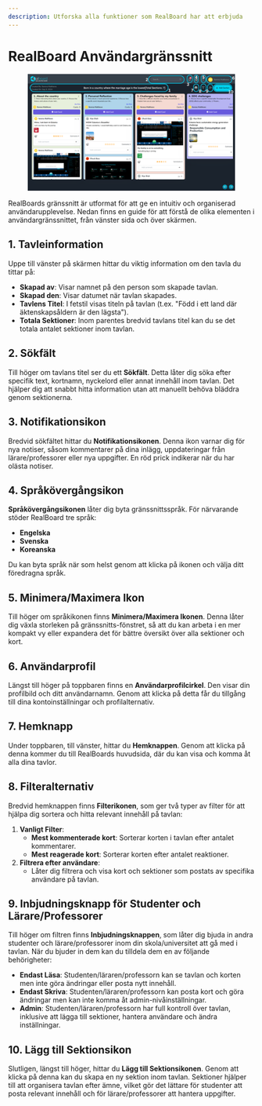 ```yaml
---
description: Utforska alla funktioner som RealBoard har att erbjuda
---
```


# RealBoard Användargränssnitt

<figure><img src="../.gitbook/assets/1 (1).png" alt=""><figcaption></figcaption></figure>

RealBoards gränssnitt är utformat för att ge en intuitiv och organiserad användarupplevelse. Nedan finns en guide för att förstå de olika elementen i användargränssnittet, från vänster sida och över skärmen.

## 1. Tavleinformation

Uppe till vänster på skärmen hittar du viktig information om den tavla du tittar på:

* **Skapad av**: Visar namnet på den person som skapade tavlan.
* **Skapad den**: Visar datumet när tavlan skapades.
* **Tavlens Titel**: I fetstil visas titeln på tavlan (t.ex. "Född i ett land där äktenskapsåldern är den lägsta").
* **Totala Sektioner**: Inom parentes bredvid tavlans titel kan du se det totala antalet sektioner inom tavlan.

## 2. Sökfält

Till höger om tavlans titel ser du ett **Sökfält**. Detta låter dig söka efter specifik text, kortnamn, nyckelord eller annat innehåll inom tavlan. Det hjälper dig att snabbt hitta information utan att manuellt behöva bläddra genom sektionerna.

## 3. Notifikationsikon

Bredvid sökfältet hittar du **Notifikationsikonen**. Denna ikon varnar dig för nya notiser, såsom kommentarer på dina inlägg, uppdateringar från lärare/professorer eller nya uppgifter. En röd prick indikerar när du har olästa notiser.

## 4. Språkövergångsikon

**Språkövergångsikonen** låter dig byta gränssnittsspråk. För närvarande stöder RealBoard tre språk:

* **Engelska**
* **Svenska**
* **Koreanska**

Du kan byta språk när som helst genom att klicka på ikonen och välja ditt föredragna språk.

## 5. Minimera/Maximera Ikon

Till höger om språkikonen finns **Minimera/Maximera Ikonen**. Denna låter dig växla storleken på gränssnitts-fönstret, så att du kan arbeta i en mer kompakt vy eller expandera det för bättre översikt över alla sektioner och kort.

## 6. Användarprofil

Längst till höger på toppbaren finns en **Användarprofilcirkel**. Den visar din profilbild och ditt användarnamn. Genom att klicka på detta får du tillgång till dina kontoinställningar och profilalternativ.

## 7. Hemknapp

Under toppbaren, till vänster, hittar du **Hemknappen**. Genom att klicka på denna kommer du till RealBoards huvudsida, där du kan visa och komma åt alla dina tavlor.

## 8. Filteralternativ

Bredvid hemknappen finns **Filterikonen**, som ger två typer av filter för att hjälpa dig sortera och hitta relevant innehåll på tavlan:

1. **Vanligt Filter**:
   * **Mest kommenterade kort**: Sorterar korten i tavlan efter antalet kommentarer.
   * **Mest reagerade kort**: Sorterar korten efter antalet reaktioner.
2. **Filtrera efter användare**:
   * Låter dig filtrera och visa kort och sektioner som postats av specifika användare på tavlan.

## 9. Inbjudningsknapp för Studenter och Lärare/Professorer

Till höger om filtren finns **Inbjudningsknappen**, som låter dig bjuda in andra studenter och lärare/professorer inom din skola/universitet att gå med i tavlan. När du bjuder in dem kan du tilldela dem en av följande behörigheter:

* **Endast Läsa**: Studenten/läraren/professorn kan se tavlan och korten men inte göra ändringar eller posta nytt innehåll.
* **Endast Skriva**: Studenten/läraren/professorn kan posta kort och göra ändringar men kan inte komma åt admin-nivåinställningar.
* **Admin**: Studenten/läraren/professorn har full kontroll över tavlan, inklusive att lägga till sektioner, hantera användare och ändra inställningar.

## 10. Lägg till Sektionsikon

Slutligen, längst till höger, hittar du **Lägg till Sektionsikonen**. Genom att klicka på denna kan du skapa en ny sektion inom tavlan. Sektioner hjälper till att organisera tavlan efter ämne, vilket gör det lättare för studenter att posta relevant innehåll och för lärare/professorer att hantera uppgifter.
